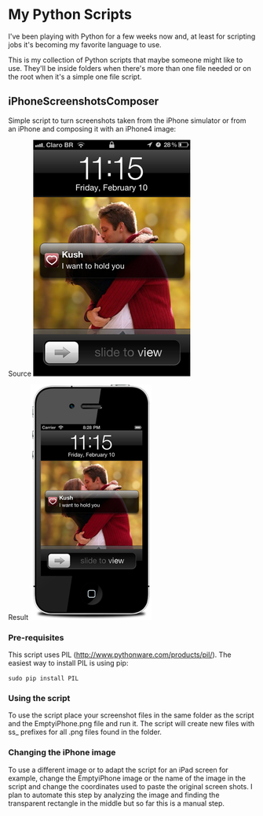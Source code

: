 # My Python Scripts

I've been playing with Python for a few weeks now and, at least for scripting jobs it's becoming my favorite language to use.

This is my collection of Python scripts that maybe someone might like to use. They'll be inside folders when there's more than one file needed or on the root when it's a simple one file script.

## iPhoneScreenshotsComposer

Simple script to turn screenshots taken from the iPhone simulator or from an iPhone and composing it with an iPhone4 image:

Source
![Result of the script](https://github.com/gpambrozio/PythonScripts/raw/master/iPhoneScreenshotsComposer/Push.png)

Result
![Result of the script](https://github.com/gpambrozio/PythonScripts/raw/master/iPhoneScreenshotsComposer/ss_Push.png)

### Pre-requisites

This script uses PIL (http://www.pythonware.com/products/pil/). The easiest way to install PIL is using pip:

    sudo pip install PIL

### Using the script

To use the script place your screenshot files in the same folder as the script and the EmptyiPhone.png file and run it. The script will create new files with ss_ prefixes for all .png files found in the folder.

### Changing the iPhone image

To use a different image or to adapt the script for an iPad screen for example, change the EmptyiPhone image or the name of the image in the script and change the coordinates used to paste the original screen shots. I plan to automate this step by analyzing the image and finding the transparent rectangle in the middle but so far this is a manual step.
